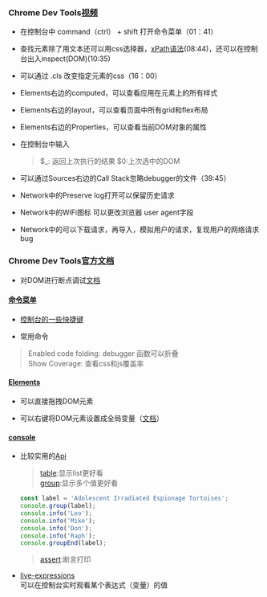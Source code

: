 ### Chrome Dev Tools[视频](bilibili.com/video/BV1KM4y1G7EF)

* 在控制台中 command（ctrl） + shift 打开命令菜单（01：41）

* 查找元素除了用文本还可以用css选择器，[xPath语法](https://www.runoob.com/xpath/xpath-syntax.html)(08:44)，还可以在控制台出入inspect(DOM)(10:35)

* 可以通过 .cls 改变指定元素的css（16：00）

* Elements右边的computed，可以查看应用在元素上的所有样式

* Elements右边的layout，可以查看页面中所有grid和flex布局

* Elements右边的Properties，可以查看当前DOM对象的属性

* 在控制台中输入
  >$_: 返回上次执行的结果
  >$0:上次选中的DOM

* 可以通过Sources右边的Call Stack忽略debugger的文件（39:45）

* Network中的Preserve log打开可以保留历史请求

* Network中的WiFi图标 可以更改浏览器 user agent字段

* Network中的可以下载请求，再导入，模拟用户的请求，复现用户的网络请求bug

### Chrome Dev Tools[官方文档](https://developer.chrome.com/docs/devtools/)

* 对DOM进行断点调试[文档](https://developer.chrome.com/docs/devtools/javascript/breakpoints/#dom)

#### [命令菜单](https://developer.chrome.com/docs/devtools/command-menu)

* [控制台的一些快捷键](https://developer.chrome.com/docs/devtools/shortcuts/)

* 常用命令

>Enabled code folding: debugger 函数可以折叠  
>Show Coverage: 查看css和js覆盖率
>
>
>

#### [Elements](https://developer.chrome.com/docs/devtools/dom/)

* 可以直接拖拽DOM元素

* 可以右键将DOM元素设置成全局变量（[文档](https://developer.chrome.com/docs/devtools/dom/#global)）

#### [console](https://developer.chrome.com/docs/devtools/console/)  

* 比较实用的[Api](https://developer.chrome.com/docs/devtools/console/api)  

  >[table](<https://developer.chrome.com/docs/devtools/console/api/#table>):显示list更好看  
  >[group](<https://developer.chrome.com/docs/devtools/console/api/#group>):显示多个值更好看

  ```javascript
  const label = 'Adolescent Irradiated Espionage Tortoises';
  console.group(label);
  console.info('Leo');
  console.info('Mike');
  console.info('Don');
  console.info('Raph');
  console.groupEnd(label);
  ```

  >[assert](<https://developer.chrome.com/docs/devtools/console/api/#assert>):断言打印

* [live-expressions](https://developer.chrome.com/docs/devtools/console/live-expressions/)  
  可以在控制台实时观看某个表达式（变量）的值

